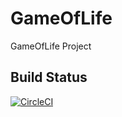# GameOfLife
GameOfLife Project

## Build Status
[![CircleCI](https://circleci.com/gh/MaxenceGiraud/GameOfLife.svg?style=svg&circle-token=bea5bcd7b017faabf8bbf2f7bb9dcbfb4dfc2736)](https://circleci.com/gh/MaxenceGiraud/GameOfLife)